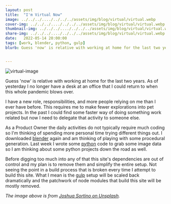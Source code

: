 ```yaml
---
layout: post
title:  "I'm Virtual Now"
image: ../../../..../../../../assets/img/blog/virtual/virtual.webp
cover-img: ../../../..../../../../assets/img/blog/virtual/virtual.webp
thumbnail-img: ../../../..../../../../assets/img/blog/virtual/virtual.webp
share-img: ../../../..../../../../assets/img/blog/virtual/virtual.webp
date:   2022-05-14 20:00:00
tags: [work, blender, python, gulp]
blurb: Guess 'now' is relative with working at home for the last two years. As of yesterday I no longer have a desk at an office that I could return to when this whole pandemic blows over.


---
```


![virtual-image]

Guess 'now' is relative with working at home for the last two years. As of yesterday I no longer have a desk at an office that I could return to when this whole pandemic blows over.

I have a new role, responsibilities, and more people relying on me than I ever have before. This requires me to make fewer explorations into pet projects. In the past I could find some faster way of doing something work related but now I need to delegate that activity to someone else.
<!--more-->
As a Product Owner the daily activities do not typically require much coding so I'm thinking of spending more personal time trying different things out. I downloaded [blender] again and am thinking of playing with some procedural generation. Last week I wrote some [python] code to grab some image data so I am thinking about some python projects down the road as well.

Before digging too much into any of that this site's dependencies are out of control and my plan is to remove them and simplify the entire setup. Not seeing the point in a build process that is broken every time I attempt to build this site. What I mean is the [gulp] setup will be scaled back dramatically and the patchwork of node modules that build this site will be mostly removed.

*The image above is from [Joshua Sortino on Unsplash].*

[Joshua Sortino on Unsplash]: https://unsplash.com/@sortino
[virtual-image]: ../../../..../../../../assets/img/blog/virtual/virtual.webp "Virtual"
[blender]: https://blender.org
[python]: https://python.org
[gulp]: http://gulpjs.com/